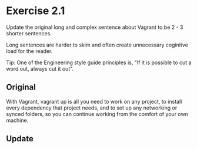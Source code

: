 # Exercise 2.1

Update the original long and complex sentence about Vagrant to be 2 - 3 shorter sentences. 

Long sentences are harder to skim and often create unnecessary coginitve load for the reader. 

Tip: One of the Engineering style guide principles is, "If it is possible to cut a word out, always cut it out".

## Original 

With Vagrant, vagrant up is all you need to work on any project, to install every dependency that project needs, and to set up any networking or synced folders, so you can continue working from the comfort of your own machine.

## Update
